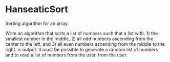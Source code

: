 # HanseaticSort
Sorting algorithm for an array.

Write an algorithm that sorts a list of numbers such that a list with.
	1) the smallest number in the middle,
	2) all odd numbers ascending from the center to the left, and
	3) all even numbers ascending from the middle to the right.
is output.
It must be possible to generate a random list of numbers and to read a list of numbers from the user.
from the user.
